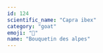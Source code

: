 ```yaml
---
id: 124
scientific_name: "Capra ibex"
category: "goat"
emoji: "🐐"
name: "Bouquetin des alpes"
---
```

